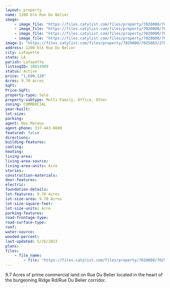 ```yaml
---
layout: property
name: 1200 blk Rue Du Belier
image:
    - image_file: "https://files.catylist.com/files/property/7020000/7025883/27860267_Google_Earth___1200_Blk_Rue_Du_Belier___Rex_.png"
    - image_file: "https://files.catylist.com/files/property/7020000/7025883/27860268_Google_Map__1200_Blk_Rue_Du_Belier___Rex.png"
    - image_file: "https://files.catylist.com/files/property/7020000/7025883/27860269_1.png"
    - image_file: "https://files.catylist.com/files/property/7020000/7025883/27860270_2.png"
image-1: "https://files.catylist.com/files/property/7020000/7025883/27858435_Aerial___1200_Blk_Rue_Du_Belier___Rex.png"
address: 1200 blk Rue Du Belier
city: Lafayette
state: LA
parish: Lafayette
listingID: 30814909
status: Active
price: "1,690,128"
Acres: 9.70 Acres
SqFt:
Price-SqFt:
property-type: Sale
property-subtype: Multi-Family, Office, Other
zoning: COMMERCIAL
year-built:
lot-size:
parking:
agent: Rex Moroux
agent-phone: 337-443-0880
featured: false
directions:
building-features:
cooling:
heating:
living-area:
living-area-source:
living-area-units: Acre
stories:
construction-materials:
door-features:
electric:
foundation-details:
lot-features: 9.70 Acres
lot-size-area: 9.70 Acres
lot-size-square-feet:
lot-size-units: Acre
parking-features:
road-frontage-type:
road-surface-type:
roof:
water-source:
wooded-percent:
last-updated: 5/26/2023
plans:
files:
    - file_name: 
        - file: "https://files.catylist.com/files/property/7020000/7025883/raw_27855783_Flood___1200_Blk_Rue_Du_Belier___Rex.pdf"
---
```

9.7 Acres of prime commercial land on Rue Du Belier located in the heart of the burgeoning Ridge Rd/Rue Du Belier corridor.

